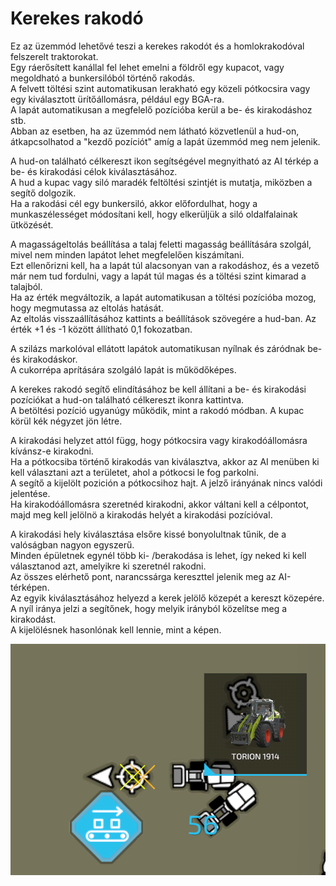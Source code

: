 # Kerekes rakodó
  
Ez az üzemmód lehetővé teszi a kerekes rakodót és a homlokrakodóval felszerelt traktorokat.  
Egy ráerősített kanállal fel lehet emelni a földről egy kupacot, vagy megoldható a bunkersilóból történő rakodás.  
A felvett töltési szint automatikusan lerakható egy közeli pótkocsira vagy egy kiválasztott ürítőállomásra, például egy BGA-ra.  
A lapát automatikusan a megfelelő pozícióba kerül a be- és kirakodáshoz stb.  
Abban az esetben, ha az üzemmód nem látható közvetlenül a hud-on, átkapcsolhatod a "kezdő pozíciót" amíg a lapát üzemmód meg nem jelenik.  
  
A hud-on található célkereszt ikon segítségével megnyitható az AI térkép a be- és kirakodási célok kiválasztásához.  
A hud a kupac vagy siló maradék feltöltési szintjét is mutatja, miközben a segítő dolgozik.  
Ha a rakodási cél egy bunkersiló, akkor előfordulhat, hogy a munkaszélességet módosítani kell, hogy elkerüljük a siló oldalfalainak ütközését.  
  
A magasságeltolás beállítása a talaj feletti magasság beállítására szolgál, mivel nem minden lapátot lehet megfelelően kiszámítani.  
Ezt ellenőrizni kell, ha a lapát túl alacsonyan van a rakodáshoz, és a vezető már nem tud fordulni, vagy a lapát túl magas és a töltési szint kimarad a talajból.  
Ha az érték megváltozik, a lapát automatikusan a töltési pozícióba mozog, hogy megmutassa az eltolás hatását.  
Az eltolás visszaállításához kattints a beállítások szövegére a hud-ban. Az érték +1 és -1 között állítható 0,1 fokozatban.  
  
A szilázs markolóval ellátott lapátok automatikusan nyílnak és záródnak be- és kirakodáskor.  
A cukorrépa aprítására szolgáló lapát is működőképes.  

  
A kerekes rakodó segítő elindításához be kell állítani a be- és kirakodási pozíciókat a hud-on található célkereszt ikonra kattintva.  
A betöltési pozíció ugyanúgy működik, mint a rakodó módban. A kupac körül kék négyzet jön létre.  
  
A kirakodási helyzet attól függ, hogy pótkocsira vagy kirakodóállomásra kívánsz-e kirakodni.  
Ha a pótkocsiba történő kirakodás van kiválasztva, akkor az AI menüben ki kell választani azt a területet, ahol a pótkocsi le fog parkolni.  
A segítő a kijelölt pozición a pótkocsihoz hajt. A jelző irányának nincs valódi jelentése.  
Ha kirakodóállomásra szeretnéd kirakodni, akkor váltani kell a célpontot, majd meg kell jelölnö a kirakodás helyét a kirakodási pozícióval.  

  
A kirakodási hely kiválasztása elsőre kissé bonyolultnak tűnik, de a valóságban nagyon egyszerű.  
Minden épületnek egynél több ki- /berakodása is lehet, így neked ki kell választanod azt, amelyikre ki szeretnél rakodni.  
Az összes elérhető pont, narancssárga kereszttel jelenik meg az AI-térképen.  
Az egyik kiválasztásához helyezd a kerek jelölő közepét a kereszt közepére.  
A nyíl iránya jelzi a segítőnek, hogy melyik irányból közelítse meg a kirakodást.  
A kijelölésnek hasonlónak kell lennie, mint a képen.  

![Image](../assets/images/shovelloadertrigger_0_0_830_610.png)